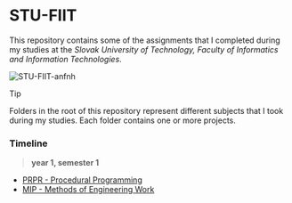 # STU-FIIT
This repository contains some of the assignments that I completed during my studies at the *Slovak University of Technology, Faculty of Informatics and Information Technologies*.

![STU-FIIT-anfnh](https://github.com/radoleon/STU-FIIT/assets/100576972/34f412c9-db4d-448e-8e66-e5ee4d3f92a1)
>[!TIP]
>Folders in the root of this repository represent different subjects that I took during my studies. Each folder contains one or more projects.

### Timeline
> **year 1, semester 1**

- [PRPR - Procedural Programming](/PRPR)
- [MIP - Methods of Engineering Work](/MIP)
